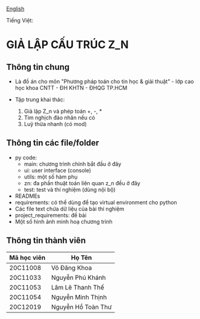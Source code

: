 [English](README.md)

Tiếng Việt:

# GIẢ LẬP CẤU TRÚC Z_N

## Thông tin chung
* Là đồ án cho môn "Phương pháp toán cho tin học & giải thuật" - lớp cao học khoa CNTT - ĐH KHTN - ĐHQG TP.HCM

* Tập trung khai thác:
    1. Giả lập Z_n và phép toán +, -, *
    2. Tìm nghịch đảo nhân nếu có
    3. Luỹ thừa nhanh (có mod)

## Thông tin các file/folder
* py code:
    * main: chương trình chính bắt đầu ở đây
    * ui: user interface (console)
    * utils: một số hàm phụ
    * zn: đa phần thuật toán liên quan z_n đều ở đây
    * test: test và thí nghiệm (dùng nội bộ)
* READMEs
* requirements: có thể dùng để tạo virtual environment cho python
* Các file text chứa dữ liệu của bài thí nghiệm
* project_requirements: đề bài 
* Một số hình ảnh minh hoạ chương trình

## Thông tin thành viên
| Mã học viên | Họ Tên |
| --- | --- |
| 20C11008 | Võ Đăng Khoa |
| 20C11033 | Nguyễn Phú Khánh |
| 20C11053 | Lâm Lê Thanh Thế |
| 20C11054 | Nguyễn Minh Thịnh |
| 20C12019 | Nguyễn Hồ Toàn Thư |